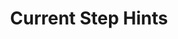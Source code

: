 ---
content-type: "embed-structure"
key: "current-step-hint-object"

title: "Current Step Hints"
description: |
  The current step hint object provides the function to call and properties to pass to [Stitch.js](#stitch-js).

  Otherwise, this object will provide information about the next call to make to the {{ page.api-name }}.

object-attributes:
  - name: "api"
    type: "api-hints"
    description: "Describes the actions required to complete the current connection step using the {{ page.api-name }}, if applicable."

  - name: "js"
    type: "stitch-js-hints"
    description: "Describes the actions required to complete the current connection step using the Stitch.js, if applicable."
---